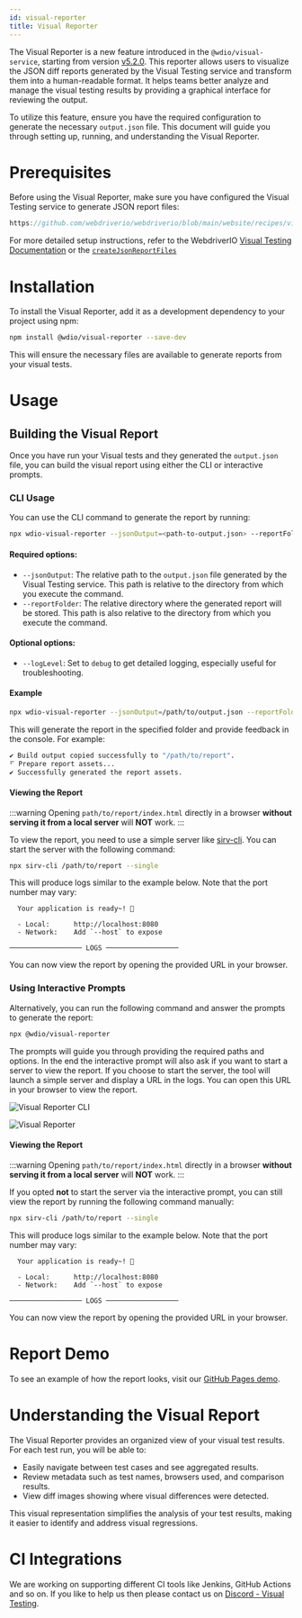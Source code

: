```yaml
---
id: visual-reporter
title: Visual Reporter
---
```


The Visual Reporter is a new feature introduced in the `@wdio/visual-service`, starting from version [v5.2.0](https://github.com/webdriverio/visual-testing/releases/tag/%40wdio%2Fvisual-service%405.2.0). This reporter allows users to visualize the JSON diff reports generated by the Visual Testing service and transform them into a human-readable format. It helps teams better analyze and manage the visual testing results by providing a graphical interface for reviewing the output.

To utilize this feature, ensure you have the required configuration to generate the necessary `output.json` file. This document will guide you through setting up, running, and understanding the Visual Reporter.

# Prerequisites

Before using the Visual Reporter, make sure you have configured the Visual Testing service to generate JSON report files:

```js reference useHTTPS
https://github.com/webdriverio/webdriverio/blob/main/website/recipes/visual-testing/generate-json-reports.js
```

For more detailed setup instructions, refer to the WebdriverIO [Visual Testing Documentation](./) or the [`createJsonReportFiles`](./service-options.md#createjsonreportfiles-new)

# Installation

To install the Visual Reporter, add it as a development dependency to your project using npm:

```bash
npm install @wdio/visual-reporter --save-dev
```

This will ensure the necessary files are available to generate reports from your visual tests.

# Usage

## Building the Visual Report

Once you have run your Visual tests and they generated the `output.json` file, you can build the visual report using either the CLI or interactive prompts.

### CLI Usage

You can use the CLI command to generate the report by running:

```bash
npx wdio-visual-reporter --jsonOutput=<path-to-output.json> --reportFolder=<path-to-store-report> --logLevel=debug
```

#### Required options:

- `--jsonOutput`: The relative path to the `output.json` file generated by the Visual Testing service. This path is relative to the directory from which you execute the command.
- `--reportFolder`: The relative directory where the generated report will be stored. This path is also relative to the directory from which you execute the command.

#### Optional options:

- `--logLevel`: Set to `debug` to get detailed logging, especially useful for troubleshooting.

#### Example

```bash
npx wdio-visual-reporter --jsonOutput=/path/to/output.json --reportFolder=/path/to/report --logLevel=debug
```

This will generate the report in the specified folder and provide feedback in the console. For example:

```bash
✔ Build output copied successfully to "/path/to/report".
⠋ Prepare report assets...
✔ Successfully generated the report assets.
```

#### Viewing the Report

:::warning
Opening `path/to/report/index.html` directly in a browser **without serving it from a local server** will **NOT** work.
:::

To view the report, you need to use a simple server like [sirv-cli](https://www.npmjs.com/package/sirv-cli). You can start the server with the following command:

```bash
npx sirv-cli /path/to/report --single
```

This will produce logs similar to the example below. Note that the port number may vary:

```logs
  Your application is ready~! 🚀

  - Local:      http://localhost:8080
  - Network:    Add `--host` to expose

────────────────── LOGS ──────────────────
```

You can now view the report by opening the provided URL in your browser.

### Using Interactive Prompts

Alternatively, you can run the following command and answer the prompts to generate the report:

```bash
npx @wdio/visual-reporter
```

The prompts will guide you through providing the required paths and options. In the end the interactive prompt will also ask if you want to start a server to view the report. If you choose to start the server, the tool will launch a simple server and display a URL in the logs. You can open this URL in your browser to view the report.

![Visual Reporter CLI](/img/visual/cli-screen-recording.gif)

![Visual Reporter](/img/visual/visual-reporter.gif)

#### Viewing the Report

:::warning
Opening `path/to/report/index.html` directly in a browser **without serving it from a local server** will **NOT** work.
:::

If you opted **not** to start the server via the interactive prompt, you can still view the report by running the following command manually:

```bash
npx sirv-cli /path/to/report --single
```

This will produce logs similar to the example below. Note that the port number may vary:

```logs
  Your application is ready~! 🚀

  - Local:      http://localhost:8080
  - Network:    Add `--host` to expose

────────────────── LOGS ──────────────────
```

You can now view the report by opening the provided URL in your browser.

# Report Demo

To see an example of how the report looks, visit our [GitHub Pages demo](https://webdriverio.github.io/visual-testing/).

# Understanding the Visual Report

The Visual Reporter provides an organized view of your visual test results. For each test run, you will be able to:

- Easily navigate between test cases and see aggregated results.
- Review metadata such as test names, browsers used, and comparison results.
- View diff images showing where visual differences were detected.

This visual representation simplifies the analysis of your test results, making it easier to identify and address visual regressions.

# CI Integrations

We are working on supporting different CI tools like Jenkins, GitHub Actions and so on. If you like to help us then please contact us on [Discord - Visual Testing](https://discord.com/channels/1097401827202445382/1186908940286574642).
